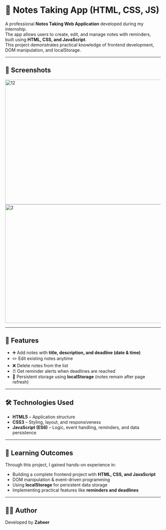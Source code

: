 # 📝 Notes Taking App (HTML, CSS, JS)

A professional **Notes Taking Web Application** developed during my internship.  
The app allows users to create, edit, and manage notes with reminders, built using **HTML, CSS, and JavaScript**.  
This project demonstrates practical knowledge of frontend development, DOM manipulation, and localStorage.  

---
## 📸 Screenshots

<img width="674" height="404" alt="12" src="https://github.com/user-attachments/assets/67bc9b89-81e0-4431-9bf4-53abe8e28584" />
<img width="924" height="384" alt="2" src="https://github.com/user-attachments/assets/18ec258d-2ecd-440b-addd-52a7b91a56aa" />


---

## 🚀 Features
- ➕ Add notes with **title, description, and deadline (date & time)**  
- ✏️ Edit existing notes anytime  
- ❌ Delete notes from the list  
- ⏰ Get reminder alerts when deadlines are reached  
- 💾 Persistent storage using **localStorage** (notes remain after page refresh)  

---

## 🛠️ Technologies Used
- **HTML5** – Application structure  
- **CSS3** – Styling, layout, and responsiveness  
- **JavaScript (ES6)** – Logic, event handling, reminders, and data persistence  

---

## 📌 Learning Outcomes
Through this project, I gained hands-on experience in:  
- Building a complete frontend project with **HTML, CSS, and JavaScript**  
- DOM manipulation & event-driven programming  
- Using **localStorage** for persistent data storage  
- Implementing practical features like **reminders and deadlines**  

---

## 👨‍💻 Author
Developed by **Zaheer** 
